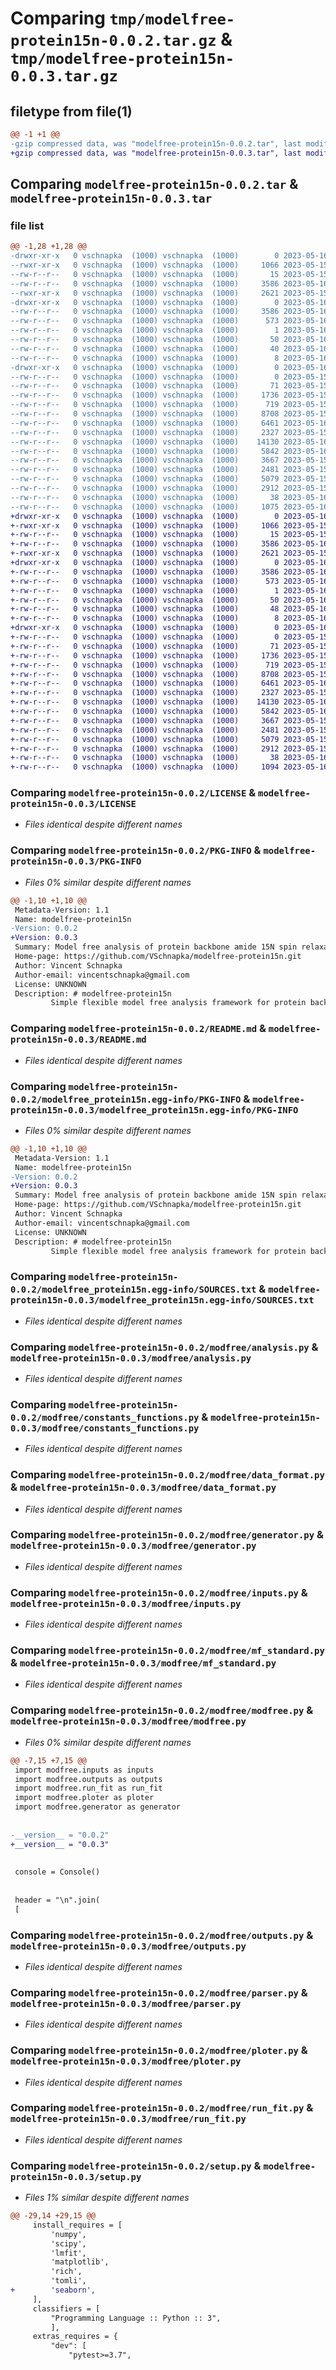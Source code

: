 # Comparing `tmp/modelfree-protein15n-0.0.2.tar.gz` & `tmp/modelfree-protein15n-0.0.3.tar.gz`

## filetype from file(1)

```diff
@@ -1 +1 @@
-gzip compressed data, was "modelfree-protein15n-0.0.2.tar", last modified: Tue May 16 15:00:32 2023, max compression
+gzip compressed data, was "modelfree-protein15n-0.0.3.tar", last modified: Tue May 16 15:09:47 2023, max compression
```

## Comparing `modelfree-protein15n-0.0.2.tar` & `modelfree-protein15n-0.0.3.tar`

### file list

```diff
@@ -1,28 +1,28 @@
-drwxr-xr-x   0 vschnapka  (1000) vschnapka  (1000)        0 2023-05-16 15:00:32.112038 modelfree-protein15n-0.0.2/
--rwxr-xr-x   0 vschnapka  (1000) vschnapka  (1000)     1066 2023-05-15 21:32:37.000000 modelfree-protein15n-0.0.2/LICENSE
--rw-r--r--   0 vschnapka  (1000) vschnapka  (1000)       15 2023-05-15 21:32:37.000000 modelfree-protein15n-0.0.2/MANIFEST.in
--rw-r--r--   0 vschnapka  (1000) vschnapka  (1000)     3586 2023-05-16 15:00:32.111029 modelfree-protein15n-0.0.2/PKG-INFO
--rwxr-xr-x   0 vschnapka  (1000) vschnapka  (1000)     2621 2023-05-15 21:35:59.000000 modelfree-protein15n-0.0.2/README.md
-drwxr-xr-x   0 vschnapka  (1000) vschnapka  (1000)        0 2023-05-16 15:00:32.081463 modelfree-protein15n-0.0.2/modelfree_protein15n.egg-info/
--rw-r--r--   0 vschnapka  (1000) vschnapka  (1000)     3586 2023-05-16 15:00:31.000000 modelfree-protein15n-0.0.2/modelfree_protein15n.egg-info/PKG-INFO
--rw-r--r--   0 vschnapka  (1000) vschnapka  (1000)      573 2023-05-16 15:00:31.000000 modelfree-protein15n-0.0.2/modelfree_protein15n.egg-info/SOURCES.txt
--rw-r--r--   0 vschnapka  (1000) vschnapka  (1000)        1 2023-05-16 15:00:31.000000 modelfree-protein15n-0.0.2/modelfree_protein15n.egg-info/dependency_links.txt
--rw-r--r--   0 vschnapka  (1000) vschnapka  (1000)       50 2023-05-16 15:00:31.000000 modelfree-protein15n-0.0.2/modelfree_protein15n.egg-info/entry_points.txt
--rw-r--r--   0 vschnapka  (1000) vschnapka  (1000)       40 2023-05-16 15:00:31.000000 modelfree-protein15n-0.0.2/modelfree_protein15n.egg-info/requires.txt
--rw-r--r--   0 vschnapka  (1000) vschnapka  (1000)        8 2023-05-16 15:00:31.000000 modelfree-protein15n-0.0.2/modelfree_protein15n.egg-info/top_level.txt
-drwxr-xr-x   0 vschnapka  (1000) vschnapka  (1000)        0 2023-05-16 15:00:32.108854 modelfree-protein15n-0.0.2/modfree/
--rw-r--r--   0 vschnapka  (1000) vschnapka  (1000)        0 2023-05-15 21:32:37.000000 modelfree-protein15n-0.0.2/modfree/__init__.py
--rw-r--r--   0 vschnapka  (1000) vschnapka  (1000)       71 2023-05-15 21:32:37.000000 modelfree-protein15n-0.0.2/modfree/__main__.py
--rw-r--r--   0 vschnapka  (1000) vschnapka  (1000)     1736 2023-05-15 21:32:37.000000 modelfree-protein15n-0.0.2/modfree/analysis.py
--rw-r--r--   0 vschnapka  (1000) vschnapka  (1000)      719 2023-05-15 21:32:37.000000 modelfree-protein15n-0.0.2/modfree/constants_functions.py
--rw-r--r--   0 vschnapka  (1000) vschnapka  (1000)     8708 2023-05-15 21:32:37.000000 modelfree-protein15n-0.0.2/modfree/data_format.py
--rw-r--r--   0 vschnapka  (1000) vschnapka  (1000)     6461 2023-05-16 14:24:26.000000 modelfree-protein15n-0.0.2/modfree/generator.py
--rw-r--r--   0 vschnapka  (1000) vschnapka  (1000)     2327 2023-05-15 21:32:37.000000 modelfree-protein15n-0.0.2/modfree/inputs.py
--rw-r--r--   0 vschnapka  (1000) vschnapka  (1000)    14130 2023-05-16 14:28:18.000000 modelfree-protein15n-0.0.2/modfree/mf_standard.py
--rw-r--r--   0 vschnapka  (1000) vschnapka  (1000)     5842 2023-05-16 14:21:36.000000 modelfree-protein15n-0.0.2/modfree/modfree.py
--rw-r--r--   0 vschnapka  (1000) vschnapka  (1000)     3667 2023-05-15 21:32:37.000000 modelfree-protein15n-0.0.2/modfree/outputs.py
--rw-r--r--   0 vschnapka  (1000) vschnapka  (1000)     2481 2023-05-15 21:32:37.000000 modelfree-protein15n-0.0.2/modfree/parser.py
--rw-r--r--   0 vschnapka  (1000) vschnapka  (1000)     5079 2023-05-15 21:32:37.000000 modelfree-protein15n-0.0.2/modfree/ploter.py
--rw-r--r--   0 vschnapka  (1000) vschnapka  (1000)     2912 2023-05-15 21:32:37.000000 modelfree-protein15n-0.0.2/modfree/run_fit.py
--rw-r--r--   0 vschnapka  (1000) vschnapka  (1000)       38 2023-05-16 15:00:32.112741 modelfree-protein15n-0.0.2/setup.cfg
--rw-r--r--   0 vschnapka  (1000) vschnapka  (1000)     1075 2023-05-16 14:16:51.000000 modelfree-protein15n-0.0.2/setup.py
+drwxr-xr-x   0 vschnapka  (1000) vschnapka  (1000)        0 2023-05-16 15:09:47.781730 modelfree-protein15n-0.0.3/
+-rwxr-xr-x   0 vschnapka  (1000) vschnapka  (1000)     1066 2023-05-15 21:32:37.000000 modelfree-protein15n-0.0.3/LICENSE
+-rw-r--r--   0 vschnapka  (1000) vschnapka  (1000)       15 2023-05-15 21:32:37.000000 modelfree-protein15n-0.0.3/MANIFEST.in
+-rw-r--r--   0 vschnapka  (1000) vschnapka  (1000)     3586 2023-05-16 15:09:47.780732 modelfree-protein15n-0.0.3/PKG-INFO
+-rwxr-xr-x   0 vschnapka  (1000) vschnapka  (1000)     2621 2023-05-15 21:35:59.000000 modelfree-protein15n-0.0.3/README.md
+drwxr-xr-x   0 vschnapka  (1000) vschnapka  (1000)        0 2023-05-16 15:09:47.747317 modelfree-protein15n-0.0.3/modelfree_protein15n.egg-info/
+-rw-r--r--   0 vschnapka  (1000) vschnapka  (1000)     3586 2023-05-16 15:09:47.000000 modelfree-protein15n-0.0.3/modelfree_protein15n.egg-info/PKG-INFO
+-rw-r--r--   0 vschnapka  (1000) vschnapka  (1000)      573 2023-05-16 15:09:47.000000 modelfree-protein15n-0.0.3/modelfree_protein15n.egg-info/SOURCES.txt
+-rw-r--r--   0 vschnapka  (1000) vschnapka  (1000)        1 2023-05-16 15:09:47.000000 modelfree-protein15n-0.0.3/modelfree_protein15n.egg-info/dependency_links.txt
+-rw-r--r--   0 vschnapka  (1000) vschnapka  (1000)       50 2023-05-16 15:09:47.000000 modelfree-protein15n-0.0.3/modelfree_protein15n.egg-info/entry_points.txt
+-rw-r--r--   0 vschnapka  (1000) vschnapka  (1000)       48 2023-05-16 15:09:47.000000 modelfree-protein15n-0.0.3/modelfree_protein15n.egg-info/requires.txt
+-rw-r--r--   0 vschnapka  (1000) vschnapka  (1000)        8 2023-05-16 15:09:47.000000 modelfree-protein15n-0.0.3/modelfree_protein15n.egg-info/top_level.txt
+drwxr-xr-x   0 vschnapka  (1000) vschnapka  (1000)        0 2023-05-16 15:09:47.778730 modelfree-protein15n-0.0.3/modfree/
+-rw-r--r--   0 vschnapka  (1000) vschnapka  (1000)        0 2023-05-15 21:32:37.000000 modelfree-protein15n-0.0.3/modfree/__init__.py
+-rw-r--r--   0 vschnapka  (1000) vschnapka  (1000)       71 2023-05-15 21:32:37.000000 modelfree-protein15n-0.0.3/modfree/__main__.py
+-rw-r--r--   0 vschnapka  (1000) vschnapka  (1000)     1736 2023-05-15 21:32:37.000000 modelfree-protein15n-0.0.3/modfree/analysis.py
+-rw-r--r--   0 vschnapka  (1000) vschnapka  (1000)      719 2023-05-15 21:32:37.000000 modelfree-protein15n-0.0.3/modfree/constants_functions.py
+-rw-r--r--   0 vschnapka  (1000) vschnapka  (1000)     8708 2023-05-15 21:32:37.000000 modelfree-protein15n-0.0.3/modfree/data_format.py
+-rw-r--r--   0 vschnapka  (1000) vschnapka  (1000)     6461 2023-05-16 14:24:26.000000 modelfree-protein15n-0.0.3/modfree/generator.py
+-rw-r--r--   0 vschnapka  (1000) vschnapka  (1000)     2327 2023-05-15 21:32:37.000000 modelfree-protein15n-0.0.3/modfree/inputs.py
+-rw-r--r--   0 vschnapka  (1000) vschnapka  (1000)    14130 2023-05-16 14:28:18.000000 modelfree-protein15n-0.0.3/modfree/mf_standard.py
+-rw-r--r--   0 vschnapka  (1000) vschnapka  (1000)     5842 2023-05-16 15:07:38.000000 modelfree-protein15n-0.0.3/modfree/modfree.py
+-rw-r--r--   0 vschnapka  (1000) vschnapka  (1000)     3667 2023-05-15 21:32:37.000000 modelfree-protein15n-0.0.3/modfree/outputs.py
+-rw-r--r--   0 vschnapka  (1000) vschnapka  (1000)     2481 2023-05-15 21:32:37.000000 modelfree-protein15n-0.0.3/modfree/parser.py
+-rw-r--r--   0 vschnapka  (1000) vschnapka  (1000)     5079 2023-05-15 21:32:37.000000 modelfree-protein15n-0.0.3/modfree/ploter.py
+-rw-r--r--   0 vschnapka  (1000) vschnapka  (1000)     2912 2023-05-15 21:32:37.000000 modelfree-protein15n-0.0.3/modfree/run_fit.py
+-rw-r--r--   0 vschnapka  (1000) vschnapka  (1000)       38 2023-05-16 15:09:47.782184 modelfree-protein15n-0.0.3/setup.cfg
+-rw-r--r--   0 vschnapka  (1000) vschnapka  (1000)     1094 2023-05-16 15:06:21.000000 modelfree-protein15n-0.0.3/setup.py
```

### Comparing `modelfree-protein15n-0.0.2/LICENSE` & `modelfree-protein15n-0.0.3/LICENSE`

 * *Files identical despite different names*

### Comparing `modelfree-protein15n-0.0.2/PKG-INFO` & `modelfree-protein15n-0.0.3/PKG-INFO`

 * *Files 0% similar despite different names*

```diff
@@ -1,10 +1,10 @@
 Metadata-Version: 1.1
 Name: modelfree-protein15n
-Version: 0.0.2
+Version: 0.0.3
 Summary: Model free analysis of protein backbone amide 15N spin relaxation rates.
 Home-page: https://github.com/VSchnapka/modelfree-protein15n.git
 Author: Vincent Schnapka
 Author-email: vincentschnapka@gmail.com
 License: UNKNOWN
 Description: # modelfree-protein15n
         Simple flexible model free analysis framework for protein backbone amide 15N NMR spin relaxation rates
```

### Comparing `modelfree-protein15n-0.0.2/README.md` & `modelfree-protein15n-0.0.3/README.md`

 * *Files identical despite different names*

### Comparing `modelfree-protein15n-0.0.2/modelfree_protein15n.egg-info/PKG-INFO` & `modelfree-protein15n-0.0.3/modelfree_protein15n.egg-info/PKG-INFO`

 * *Files 0% similar despite different names*

```diff
@@ -1,10 +1,10 @@
 Metadata-Version: 1.1
 Name: modelfree-protein15n
-Version: 0.0.2
+Version: 0.0.3
 Summary: Model free analysis of protein backbone amide 15N spin relaxation rates.
 Home-page: https://github.com/VSchnapka/modelfree-protein15n.git
 Author: Vincent Schnapka
 Author-email: vincentschnapka@gmail.com
 License: UNKNOWN
 Description: # modelfree-protein15n
         Simple flexible model free analysis framework for protein backbone amide 15N NMR spin relaxation rates
```

### Comparing `modelfree-protein15n-0.0.2/modelfree_protein15n.egg-info/SOURCES.txt` & `modelfree-protein15n-0.0.3/modelfree_protein15n.egg-info/SOURCES.txt`

 * *Files identical despite different names*

### Comparing `modelfree-protein15n-0.0.2/modfree/analysis.py` & `modelfree-protein15n-0.0.3/modfree/analysis.py`

 * *Files identical despite different names*

### Comparing `modelfree-protein15n-0.0.2/modfree/constants_functions.py` & `modelfree-protein15n-0.0.3/modfree/constants_functions.py`

 * *Files identical despite different names*

### Comparing `modelfree-protein15n-0.0.2/modfree/data_format.py` & `modelfree-protein15n-0.0.3/modfree/data_format.py`

 * *Files identical despite different names*

### Comparing `modelfree-protein15n-0.0.2/modfree/generator.py` & `modelfree-protein15n-0.0.3/modfree/generator.py`

 * *Files identical despite different names*

### Comparing `modelfree-protein15n-0.0.2/modfree/inputs.py` & `modelfree-protein15n-0.0.3/modfree/inputs.py`

 * *Files identical despite different names*

### Comparing `modelfree-protein15n-0.0.2/modfree/mf_standard.py` & `modelfree-protein15n-0.0.3/modfree/mf_standard.py`

 * *Files identical despite different names*

### Comparing `modelfree-protein15n-0.0.2/modfree/modfree.py` & `modelfree-protein15n-0.0.3/modfree/modfree.py`

 * *Files 0% similar despite different names*

```diff
@@ -7,15 +7,15 @@
 import modfree.inputs as inputs
 import modfree.outputs as outputs
 import modfree.run_fit as run_fit
 import modfree.ploter as ploter
 import modfree.generator as generator
 
 
-__version__ = "0.0.2"
+__version__ = "0.0.3"
 
 
 console = Console()
 
 
 header = "\n".join(
 [
```

### Comparing `modelfree-protein15n-0.0.2/modfree/outputs.py` & `modelfree-protein15n-0.0.3/modfree/outputs.py`

 * *Files identical despite different names*

### Comparing `modelfree-protein15n-0.0.2/modfree/parser.py` & `modelfree-protein15n-0.0.3/modfree/parser.py`

 * *Files identical despite different names*

### Comparing `modelfree-protein15n-0.0.2/modfree/ploter.py` & `modelfree-protein15n-0.0.3/modfree/ploter.py`

 * *Files identical despite different names*

### Comparing `modelfree-protein15n-0.0.2/modfree/run_fit.py` & `modelfree-protein15n-0.0.3/modfree/run_fit.py`

 * *Files identical despite different names*

### Comparing `modelfree-protein15n-0.0.2/setup.py` & `modelfree-protein15n-0.0.3/setup.py`

 * *Files 1% similar despite different names*

```diff
@@ -29,14 +29,15 @@
     install_requires = [
         'numpy',
         'scipy',
         'lmfit',
         'matplotlib',
         'rich',
         'tomli',
+        'seaborn',
     ],
     classifiers = [
         "Programming Language :: Python :: 3",
         ],
     extras_requires = {
         "dev": [
             "pytest>=3.7",
```


